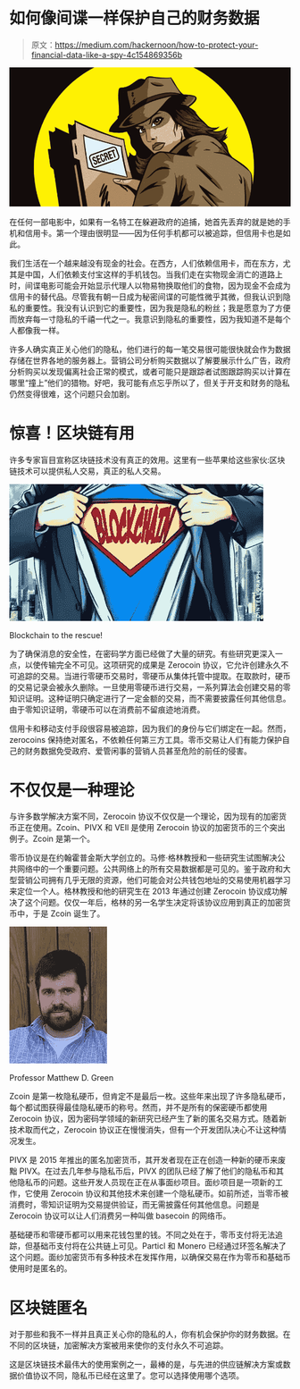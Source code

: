 # 如何像间谍一样保护自己的财务数据

> 原文：<https://medium.com/hackernoon/how-to-protect-your-financial-data-like-a-spy-4c154869356b>

![](img/e602c3218c2b95231c119fe970330a05.png)

在任何一部电影中，如果有一名特工在躲避政府的追捕，她首先丢弃的就是她的手机和信用卡。第一个理由很明显——因为任何手机都可以被追踪，但信用卡也是如此。

我们生活在一个越来越没有现金的社会。在西方，人们依赖信用卡，而在东方，尤其是中国，人们依赖支付宝这样的手机钱包。当我们走在实物现金消亡的道路上时，间谍电影可能会开始显示代理人以物易物换取他们的食物，因为现金不会成为信用卡的替代品。尽管我有朝一日成为秘密间谍的可能性微乎其微，但我认识到隐私的重要性。我没有认识到它的重要性，因为我是隐私的粉丝；我是愿意为了方便而放弃每一寸隐私的千禧一代之一。我意识到隐私的重要性，因为我知道不是每个人都像我一样。

许多人确实真正关心他们的隐私，他们进行的每一笔交易很可能很快就会作为数据存储在世界各地的服务器上。营销公司分析购买数据以了解要展示什么广告，政府分析购买以发现偏离社会正常的模式，或者可能只是跟踪者试图跟踪购买以计算在哪里“撞上”他们的猎物。好吧，我可能有点忘乎所以了，但关于开支和财务的隐私仍然变得很难，这个问题只会加剧。

# **惊喜！区块链有用**

许多专家盲目宣称区块链技术没有真正的效用。这里有一些苹果给这些家伙:区块链技术可以提供私人交易，真正的私人交易。

![](img/7737caa8865df7d0d0f0eceddfe7d085.png)

Blockchain to the rescue!

为了确保消息的安全性，在密码学方面已经做了大量的研究。有些研究更深入一点，以使传输完全不可见。这项研究的成果是 Zerocoin 协议，它允许创建永久不可追踪的交易。当进行零硬币交易时，零硬币从集体托管中提取。在取款时，硬币的交易记录会被永久删除。一旦使用零硬币进行交易，一系列算法会创建交易的零知识证明。这种证明只确定进行了一定金额的交易，而不需要披露任何其他信息。由于零知识证明，零硬币可以在消费前不留痕迹地消费。

信用卡和移动支付手段很容易被追踪，因为我们的身份与它们绑定在一起。然而，zerocoins 保持绝对匿名，不依赖任何第三方工具。零币交易让人们有能力保护自己的财务数据免受政府、爱管闲事的营销人员甚至危险的前任的侵害。

# **不仅仅是一种理论**

与许多数学解决方案不同，Zerocoin 协议不仅仅是一个理论，因为现有的加密货币正在使用。Zcoin、PIVX 和 VEIl 是使用 Zerocoin 协议的加密货币的三个突出例子。Zcoin 是第一个。

零币协议是在约翰霍普金斯大学创立的。马修·格林教授和一些研究生试图解决公共网络中的一个重要问题。公共网络上的所有交易数据都是可见的。鉴于政府和大型营销公司拥有几乎无限的资源，他们可能会对公共钱包地址的交易使用机器学习来定位一个人。格林教授和他的研究生在 2013 年通过创建 Zerocoin 协议成功解决了这个问题。仅仅一年后，格林的另一名学生决定将该协议应用到真正的加密货币中，于是 Zcoin 诞生了。

![](img/396887cb6e87d2747d758e484ab7cc12.png)

Professor Matthew D. Green

Zcoin 是第一枚隐私硬币，但肯定不是最后一枚。这些年来出现了许多隐私硬币，每个都试图获得最佳隐私硬币的称号。然而，并不是所有的保密硬币都使用 Zerocoin 协议，因为密码学领域的新研究已经产生了新的匿名交易方式。随着新技术取而代之，Zerocoin 协议正在慢慢消失，但有一个开发团队决心不让这种情况发生。

PIVX 是 2015 年推出的匿名加密货币，其开发者现在正在创造一种新的硬币来废黜 PIVX。在过去几年参与隐私币后，PIVX 的团队已经了解了他们的隐私币和其他隐私币的问题。这些开发人员现在正在从事面纱项目。面纱项目是一项新的工作，它使用 Zerocoin 协议和其他技术来创建一个隐私硬币。如前所述，当零币被消费时，零知识证明为交易提供验证，而无需披露任何其他信息。问题是 Zerocoin 协议可以让人们消费另一种叫做 basecoin 的网络币。

基础硬币和零硬币都可以用来花钱包里的钱。不同之处在于，零币支付将无法追踪，但基础币支付将在公共链上可见。Particl 和 Monero 已经通过环签名解决了这个问题。面纱加密货币有多种技术在发挥作用，以确保交易在作为零币和基础币使用时是匿名的。

# **区块链匿名**

对于那些和我不一样并且真正关心你的隐私的人，你有机会保护你的财务数据。在不同的区块链，加密解决方案被用来使你的支付永久不可追踪。

这是区块链技术最伟大的使用案例之一，最棒的是，与先进的供应链解决方案或数据价值协议不同，隐私币已经在这里了。您可以选择使用哪个选项。